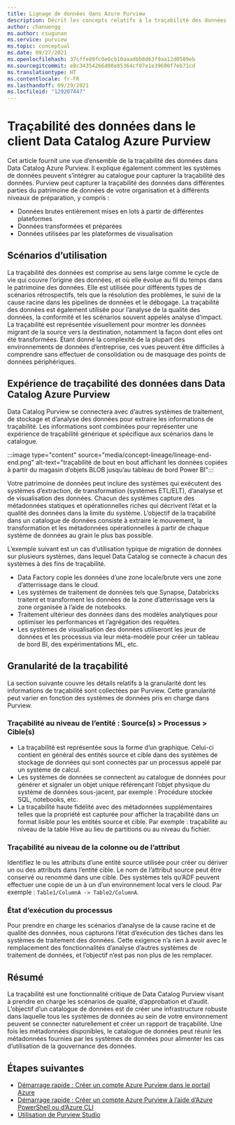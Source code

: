 ```yaml
---
title: Lignage de données dans Azure Purview
description: Décrit les concepts relatifs à la traçabilité des données.
author: chanuengg
ms.author: csugunan
ms.service: purview
ms.topic: conceptual
ms.date: 09/27/2021
ms.openlocfilehash: 37cffe89fc0e0cb10aaadbb8d63f9aa12d0589eb
ms.sourcegitcommit: e8c34354266d00e85364cf07e1e39600f7eb71cd
ms.translationtype: HT
ms.contentlocale: fr-FR
ms.lasthandoff: 09/29/2021
ms.locfileid: "129207447"
---
```

# <a name="data-lineage-in-azure-purview-data-catalog-client"></a>Traçabilité des données dans le client Data Catalog Azure Purview

Cet article fournit une vue d’ensemble de la traçabilité des données dans Data Catalog Azure Purview. Il explique également comment les systèmes de données peuvent s’intégrer au catalogue pour capturer la traçabilité des données. Purview peut capturer la traçabilité des données dans différentes parties du patrimoine de données de votre organisation et à différents niveaux de préparation, y compris :

- Données brutes entièrement mises en lots à partir de différentes plateformes
- Données transformées et préparées
- Données utilisées par les plateformes de visualisation

## <a name="use-cases"></a>Scénarios d’utilisation

La traçabilité des données est comprise au sens large comme le cycle de vie qui couvre l’origine des données, et où elle évolue au fil du temps dans le patrimoine des données. Elle est utilisée pour différents types de scénarios rétrospectifs, tels que la résolution des problèmes, le suivi de la cause racine dans les pipelines de données et le débogage. La traçabilité des données est également utilisée pour l’analyse de la qualité des données, la conformité et les scénarios souvent appelés analyse d’impact. La traçabilité est représentée visuellement pour montrer les données migrant de la source vers la destination, notamment la façon dont elles ont été transformées. Étant donné la complexité de la plupart des environnements de données d’entreprise, ces vues peuvent être difficiles à comprendre sans effectuer de consolidation ou de masquage des points de données périphériques.

## <a name="lineage-experience-in-azure-purview-data-catalog"></a>Expérience de traçabilité des données dans Data Catalog Azure Purview

Data Catalog Purview se connectera avec d’autres systèmes de traitement, de stockage et d’analyse des données pour extraire les informations de traçabilité. Les informations sont combinées pour représenter une expérience de traçabilité générique et spécifique aux scénarios dans le catalogue.

:::image type="content" source="media/concept-lineage/lineage-end-end.png" alt-text="traçabilité de bout en bout affichant les données copiées à partir du magasin d’objets BLOB jusqu’au tableau de bord Power BI":::

Votre patrimoine de données peut inclure des systèmes qui exécutent des systèmes d’extraction, de transformation (systèmes ETL/ELT), d’analyse et de visualisation des données. Chacun des systèmes capture des métadonnées statiques et opérationnelles riches qui décrivent l’état et la qualité des données dans la limite du système. L’objectif de la traçabilité dans un catalogue de données consiste à extraire le mouvement, la transformation et les métadonnées opérationnelles à partir de chaque système de données au grain le plus bas possible.

L’exemple suivant est un cas d’utilisation typique de migration de données sur plusieurs systèmes, dans lequel Data Catalog se connecte à chacun des systèmes à des fins de traçabilité.

- Data Factory copie les données d’une zone locale/brute vers une zone d’atterrissage dans le cloud. 
- Les systèmes de traitement de données tels que Synapse, Databricks traitent et transforment les données de la zone d’atterrissage vers la zone organisée à l’aide de notebooks.
- Traitement ultérieur des données dans des modèles analytiques pour optimiser les performances et l’agrégation des requêtes. 
- Les systèmes de visualisation des données utiliseront les jeux de données et les processus via leur méta-modèle pour créer un tableau de bord BI, des expérimentations ML, etc.

## <a name="lineage-granularity"></a>Granularité de la traçabilité

La section suivante couvre les détails relatifs à la granularité dont les informations de traçabilité sont collectées par Purview. Cette granularité peut varier en fonction des systèmes de données pris en charge dans Purview.

### <a name="entity-level-lineage-sources--process--targets"></a>Traçabilité au niveau de l’entité : Source(s) > Processus > Cible(s) 

- La traçabilité est représentée sous la forme d’un graphique. Celui-ci contient en général des entités source et cible dans des systèmes de stockage de données qui sont connectés par un processus appelé par un système de calcul. 
- Les systèmes de données se connectent au catalogue de données pour générer et signaler un objet unique référençant l’objet physique du système de données sous-jacent, par exemple : Procédure stockée SQL, notebooks, etc.
- La traçabilité haute fidélité avec des métadonnées supplémentaires telles que la propriété est capturée pour afficher la traçabilité dans un format lisible pour les entités source et cible. Par exemple : traçabilité au niveau de la table Hive au lieu de partitions ou au niveau du fichier.

### <a name="column-or-attribute-level-lineage"></a>Traçabilité au niveau de la colonne ou de l’attribut

Identifiez le ou les attributs d’une entité source utilisée pour créer ou dériver un ou des attributs dans l’entité cible. Le nom de l’attribut source peut être conservé ou renommé dans une cible. Des systèmes tels qu’ADF peuvent effectuer une copie de un à un d’un environnement local vers le cloud. Par exemple : `Table1/ColumnA -> Table2/ColumnA`.

### <a name="process-execution-status"></a>État d’exécution du processus

Pour prendre en charge les scénarios d’analyse de la cause racine et de qualité des données, nous capturons l’état d’exécution des tâches dans les systèmes de traitement des données. Cette exigence n’a rien à avoir avec le remplacement des fonctionnalités d’analyse d’autres systèmes de traitement de données, et l’objectif n’est pas non plus de les remplacer. 

## <a name="summary"></a>Résumé

La traçabilité est une fonctionnalité critique de Data Catalog Purview visant à prendre en charge les scénarios de qualité, d’approbation et d’audit. L’objectif d’un catalogue de données est de créer une infrastructure robuste dans laquelle tous les systèmes de données au sein de votre environnement peuvent se connecter naturellement et créer un rapport de traçabilité. Une fois les métadonnées disponibles, le catalogue de données peut réunir les métadonnées fournies par les systèmes de données pour alimenter les cas d’utilisation de la gouvernance des données.

## <a name="next-steps"></a>Étapes suivantes

* [Démarrage rapide : Créer un compte Azure Purview dans le portail Azure](create-catalog-portal.md)
* [Démarrage rapide : Créer un compte Azure Purview à l’aide d’Azure PowerShell ou d’Azure CLI](create-catalog-powershell.md)
* [Utilisation de Purview Studio](use-purview-studio.md)
